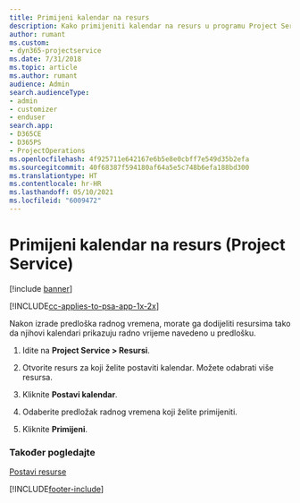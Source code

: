 ```yaml
---
title: Primijeni kalendar na resurs
description: Kako primijeniti kalendar na resurs u programu Project Service
author: rumant
ms.custom:
- dyn365-projectservice
ms.date: 7/31/2018
ms.topic: article
ms.author: rumant
audience: Admin
search.audienceType:
- admin
- customizer
- enduser
search.app:
- D365CE
- D365PS
- ProjectOperations
ms.openlocfilehash: 4f925711e642167e6b5e8e0cbff7e549d35b2efa
ms.sourcegitcommit: 40f68387f594180af64a5e5c748b6efa188bd300
ms.translationtype: HT
ms.contentlocale: hr-HR
ms.lasthandoff: 05/10/2021
ms.locfileid: "6009472"
---
```

# <a name="apply-a-calendar-to-a-resource-project-service"></a>Primijeni kalendar na resurs (Project Service)

[!include [banner](../includes/psa-now-project-operations.md)]

[!INCLUDE[cc-applies-to-psa-app-1x-2x](../includes/cc-applies-to-psa-app-1x-2x.md)]

Nakon izrade predloška radnog vremena, morate ga dodijeliti resursima tako da njihovi kalendari prikazuju radno vrijeme navedeno u predlošku.  
  
1.  Idite na **Project Service > Resursi**.  
  
2.  Otvorite resurs za koji želite postaviti kalendar. Možete odabrati više resursa.  
  
3.  Kliknite **Postavi kalendar**.  
  
4.  Odaberite predložak radnog vremena koji želite primijeniti.  
  
5.  Kliknite **Primijeni**.  
  
### <a name="see-also"></a>Također pogledajte  
 [Postavi resurse](../psa/set-up-resources.md)


[!INCLUDE[footer-include](../includes/footer-banner.md)]